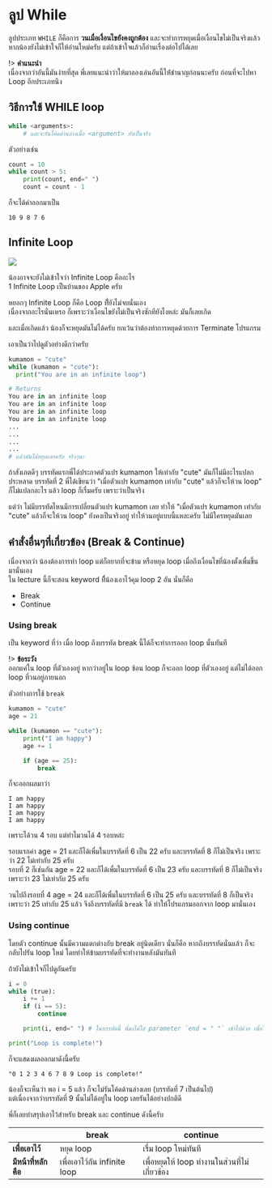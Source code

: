 # ลูป While
ลูปประเภท `WHILE` ก็คือการ **วนเมื่อเงื่อนไขยังคงถูกต้อง** และจะทำการหยุดเมื่อเงื่อนไขไม่เป็นจริงแล้ว หากน้องยังไม่เข้าใจก็ให้อ่านใหม่ครับ แต่ถ้าเข้าใจแล้วก็อ่านเรื่องต่อไปได้เลย

!> **คำแนะนำ**<br>
เนื่องจากว่าอันนี้มันง่ายที่สุด พี่เลยแนะนำว่าให้มาลองเล่นอันนี้ให้่ชำนาญก่อนนะครับ ก่อนที่จะไปหา Loop อีกประเภทนึง

## วิธีการใช้ WHILE loop
```python
while <arguments>:
    # และจะรันโค้ดด้านล่างเมื่อ <argument> ยังเป็นจริง
```

ตัวอย่างเช่น
```python
count = 10
while count > 5:
    print(count, end=" ")
    count = count - 1
```

ก็จะได้ค่าออกมาเป็น
```
10 9 8 7 6
```

## Infinite Loop
![](http://3.bp.blogspot.com/_F7vpRIjAvYI/TIU7VpNlbzI/AAAAAAAABoI/s2clJ4LoWO0/s1600/image.png)

น้องอาจจะยังไม่เข้าใจว่า Infinite Loop คืออะไร<br>
1 Infinite Loop เป็นบ้านของ Apple ครับ<br>

หยอกๆ Infinite Loop ก็คือ Loop ที่ัยังไม่จบนั่นเอง<br>
เนื่องจากอะไรนั่นเหรอ ก็เพราะว่าเงื่อนไขยังไม่เป็นจริงซักทียังไงหล่ะ มันก็เลยเกิด

และเมื่อเกิดแล้ว น้องก็จะหยุดมันไม่ได้ครับ ยกเว้นว่าต้องทำการหยุดด้วยการ Terminate โปรแกรม


เอาเป็นว่าไปดูตัวอย่างดีกว่าครับ

```python
kumamon = "cute"
while (kumamon = "cute"):
  print("You are in an infinite loop")

# Returns
You are in an infinite loop
You are in an infinite loop
You are in an infinite loop
You are in an infinite loop
...
...
...
...
# แล้วมันไม่หยุดเลยครับ จริงๆนะ
```
ถ้าสังเกตดีๆ บรรทัดแรกพี่ได้ประกาศตัวแปร kumamon ให้เท่ากับ "cute" มันก็ไม่มีอะไรแปลกประหลาด
บรรทัดที่ 2 พี่ได้เขียนว่า "เมื่อตัวแปร kumamon เท่ากับ "cute" แล้วก็จะให้วน loop" ก็ไม่แปลกอะไร แล้ว loop ก็เรื่มครับ เพราะว่าเป็นจริง

แต่ว่า ไม่มีบรรทัดไหนมีการเปลี่ยนตัวแปร kumamon เลย ทำให้ "เมื่อตัวแปร kumamon เท่ากับ "cute" แล้วก็จะให้วน loop" ยังคงเป็นจริงอยู่ ทำให้วนอยู่แบบนี้แหละครับ ไม่มีใครหยุดมันเลย

## คำสั่งอื่นๆที่เกี่ยวข้อง (Break & Continue)
เนื่องจากว่า น้องต้องการทำ loop แต่ก็อยากที่จะข้าม หรือหยุด loop เมื่อถึงเงื่อนไขที่น้องตั้งเพื่มขึ้นมานั่นเอง<br>
ใน lecture นี้ก็จะสอน keyword ทืี่น้องเอาไว้คุม loop 2 อัน นั่นก็คือ
- Break
- Continue

### Using break
เป็น keyword ที่ว่า เมื่อ loop ถึงบรรทัด break นี้ได้ก็จะทำการออก loop นั้นทันที

!> **ข้อระวัง**<br>ออกแค่ใน loop ที่ตัวเองอยู่ หากว่าอยู่ใน loop ซ้อน loop ก็จะออก loop ที่ตัวเองอยู่ แต่ไม่ได้ออก loop ที่วนอยู่ภายนอก

ตัวอย่างการใช้ `break`
```python
kumamon = "cute"
age = 21

while (kumamon == "cute"):
    print("I am happy")
    age += 1

    if (age == 25):
        break
```

ก็จะออกผลมาว่า
```
I am happy
I am happy
I am happy
I am happy
```
เพราะได้วน 4 รอบ แต่ทำไมวนได้ 4 รอบหล่ะ

รอบแรกค่า age = 21 และก็ได้เพื่มในบรรทัดที่ 6 เป็น 22 ครับ และบรรทัดที่ 8 ก็ไม่เป็นจริง เพราะว่า 22 ไม่เท่ากับ 25 ครับ<br>
รอบที่ 2 ก็เช่่นกัน age = 22 และก็ได้เพื่มในบรรทัดที่ 6 เป็น 23 ครับ และบรรทัดที่ 8 ก็ไม่เป็นจริง เพราะว่า 23 ไม่เท่ากับ 25 ครับ

วนไปถึงรอบที่ 4 age = 24 และก็ได้เพื่มในบรรทัดที่ 6 เป็น 25 ครับ และบรรทัดที่ 8 ก็เป็นจริง เพราะว่า 25 เท่ากับ 25 แล้ว จึงถึงบรรทัดที่มี `break` ได้ ทำให้โปรแกรมออกจาก loop มานั่นเอง

### Using continue
โดยตัว continue นั้นมีความแตกต่างกับ break อยู่นิดเดียว นั่นก็คือ หากถึงบรรทัดนั่นแล้ว ก็จะกลับไปรัน loop ใหม่ โดยทำให้ข้ามบรรทัดที่จะทำงานหลังมันทันที

ถ้ายังไม่เข้าใจก็ไปดูกันครับ
```python
i = 0
while (true):
    i += 1
    if (i == 5):
        continue

    print(i, end=" ") # ในบรรทัดนี้ พี่มงได้ใส่ parameter `end = " "` เข้าไปด้วย เพื่อให้มันปรี้นท์ " " แทนบรรทัดใหม่ครับ

print("Loop is complete!")
```
ก็จะแสดงผลออกมาดังนี้ครับ
```
"0 1 2 3 4 6 7 8 9 Loop is complete!"
```
น้องก็จะเห็นว่า พอ i = 5 แล้ว ก็จะไม่รันโค้ดด้านล่างเลย (บรรทัดที่ 7 เป็นต้นไป)<br>
แต่เนื่องจากว่าบรรทัดที่ 9 นั้นไม่ได้อยู่ใน loop เลยรันได้อย่างปกติดี

พี่ก็เลยทำสรุปเอาไว้สำหรับ break และ continue ดังนี้ครับ

|                | **break**                | **continue**                      |
| -------------- | ------------------------ | --------------------------------- |
| **เพื่อเอาไว้**   | หยุด loop                 | เรื่ม loop ใหม่ทันที                   |
| **มีหน้าที่หลักคือ** | เพื่อเอาไว้กัน infinite loop | เพื่อหยุดให้ loop ทำงานในส่วนที่ไม่เกี่ยวข้อง |
